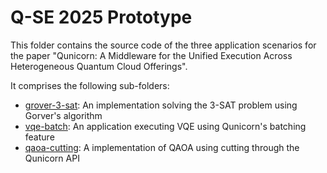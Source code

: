 # Q-SE 2025 Prototype

This folder contains the source code of the three application scenarios for the paper "Qunicorn: A Middleware for the Unified Execution Across Heterogeneous Quantum Cloud Offerings".

It comprises the following sub-folders:
* [grover-3-sat](./grover-3-sat): An implementation solving the 3-SAT problem using Gorver's algorithm
* [vqe-batch](./vqe-batch): An application executing VQE using Qunicorn's batching feature
* [qaoa-cutting](./qaoa-cutting): A implementation of QAOA using cutting through the Qunicorn API